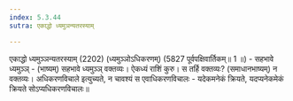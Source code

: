 ```yaml
---
index: 5.3.44
sutra: एकाद्धो ध्यमुञन्यतरस्याम्

---
```

एकाद्धो ध्यमुञ्ञन्यतरस्याम् (2202) (ध्यमुञ्ञोऽधिकरणम्) (5827 पूर्वपक्षिवार्तिकम्॥ 1 ॥) - सहभावे ध्यमुञ्ञ् - (भाष्यम्) सहभावे ध्यमुञ्ञ् वक्तव्यः। ऐकध्यं राशिं कुरु। स तर्हि वक्तव्यः? (समाधानभाष्यम्) न वक्तव्यः। अधिकरणविचाले इत्युच्यते, न चावश्यं स एवाधिकरणविचालः - यदेकमनेकं क्रियते, यदप्यनेकमेकं क्रियते सोऽप्यधिकरणविचालः॥
